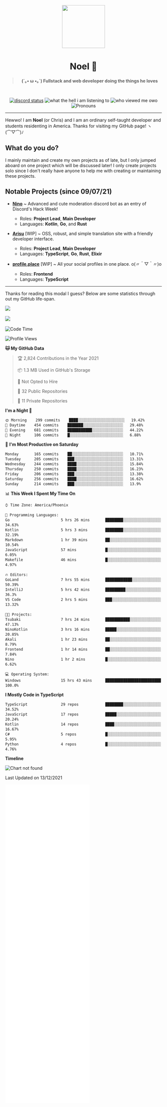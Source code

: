<div align='center'>
  <div align='center'>
    <img
      src='https://cdn.floofy.dev/art/icons/icon_cinnamonserval.png'
      width='138'
      height='138'
    />
  </div>
  <h1>Noel 🐾</h1>
  <blockquote><strong>(´｡• ω •｡`) Fullstack and web developer doing the things he loves</strong></blockquote>

  <br />

  <a href='https://discord.com/users/280158289667555328' target='_blank'><img alt="discord status" src="https://dev.discordprofiles.me/badge/status/280158289667555328" /></a>
  <img alt="what the hell i am listening to" src="https://dev.discordprofiles.me/badge/spotify/280158289667555328" />
  <img alt="who viewed me owo" src="https://komarev.com/ghpvc/?username=auguwu" />
  <img alt='Pronouns' src='https://img.shields.io/endpoint?url=https://pronoundb.org/shields/6004d014406af11e4593a013' />
</div>

<hr />

Hewwo! I am **Noel** (or Chris) and I am an ordinary self-taught developer and students residenting in America. Thanks for visiting my GitHub page! ヽ(⌒▽⌒)ﾉ

## What do you do?
I mainly maintain and create my own projects as of late, but I only jumped aboard on one project which will be discussed later! I only create projects
solo since I don't really have anyone to help me with creating or maintaining these projects.

## Notable Projects (since 09/07/21)
- [**Nino**](https://nino.sh) ~ Advanced and cute moderation discord bot as an entry of Discord's Hack Week!
  - Roles: **Project Lead**, **Main Developer**
  - Languages: **Kotlin**, **Go**, and **Rust**

- [**Arisu**](https://arisu.land) [WIP] ~ OSS, robust, and simple translation site with a friendly developer interface.
  - Roles: **Project Lead**, **Main Developer**
  - Languages: **TypeScript**, **Go**, **Rust**, **Elixir**

- [**profile.place**](https://profile.place) [WIP] ~ All your social profiles in one place. o(〃＾▽＾〃)o
  - Roles: **Frontend**
  - Languages: **TypeScript**

---

Thanks for reading this modal I guess? Below are some statistics through out my GitHub life-span.

![](https://github-readme-stats.vercel.app/api?username=auguwu&count_private=true&show_icons=true&theme=gruvbox)

![](https://github-readme-stats.vercel.app/api/top-langs/?username=auguwu&layout=compact&theme=gruvbox)

<!--START_SECTION:waka-->
![Code Time](http://img.shields.io/badge/Code%20Time-2%2C497%20hrs%204%20mins-blue)

![Profile Views](http://img.shields.io/badge/Profile%20Views-7-blue)

**🐱 My GitHub Data** 

> 🏆 2,824 Contributions in the Year 2021
 > 
> 📦 1.3 MB Used in GitHub's Storage 
 > 
> 🚫 Not Opted to Hire
 > 
> 📜 32 Public Repositories 
 > 
> 🔑 11 Private Repositories  
 > 
**I'm a Night 🦉** 

```text
🌞 Morning    299 commits    ████░░░░░░░░░░░░░░░░░░░░░   19.42% 
🌆 Daytime    454 commits    ███████░░░░░░░░░░░░░░░░░░   29.48% 
🌃 Evening    681 commits    ███████████░░░░░░░░░░░░░░   44.22% 
🌙 Night      106 commits    █░░░░░░░░░░░░░░░░░░░░░░░░   6.88%

```
📅 **I'm Most Productive on Saturday** 

```text
Monday       165 commits    ██░░░░░░░░░░░░░░░░░░░░░░░   10.71% 
Tuesday      205 commits    ███░░░░░░░░░░░░░░░░░░░░░░   13.31% 
Wednesday    244 commits    ████░░░░░░░░░░░░░░░░░░░░░   15.84% 
Thursday     250 commits    ████░░░░░░░░░░░░░░░░░░░░░   16.23% 
Friday       206 commits    ███░░░░░░░░░░░░░░░░░░░░░░   13.38% 
Saturday     256 commits    ████░░░░░░░░░░░░░░░░░░░░░   16.62% 
Sunday       214 commits    ███░░░░░░░░░░░░░░░░░░░░░░   13.9%

```


📊 **This Week I Spent My Time On** 

```text
⌚︎ Time Zone: America/Phoenix

💬 Programming Languages: 
Go                       5 hrs 26 mins       ████████░░░░░░░░░░░░░░░░░   34.63% 
Kotlin                   5 hrs 3 mins        ████████░░░░░░░░░░░░░░░░░   32.19% 
Markdown                 1 hr 39 mins        ██░░░░░░░░░░░░░░░░░░░░░░░   10.54% 
JavaScript               57 mins             █░░░░░░░░░░░░░░░░░░░░░░░░   6.05% 
Makefile                 46 mins             █░░░░░░░░░░░░░░░░░░░░░░░░   4.97%

🔥 Editors: 
GoLand                   7 hrs 55 mins       ████████████░░░░░░░░░░░░░   50.39% 
IntelliJ                 5 hrs 42 mins       █████████░░░░░░░░░░░░░░░░   36.3% 
VS Code                  2 hrs 5 mins        ███░░░░░░░░░░░░░░░░░░░░░░   13.32%

🐱‍💻 Projects: 
Tsubaki                  7 hrs 24 mins       ███████████░░░░░░░░░░░░░░   47.13% 
NinoKotlin               3 hrs 16 mins       █████░░░░░░░░░░░░░░░░░░░░   20.85% 
Akali                    1 hr 23 mins        ██░░░░░░░░░░░░░░░░░░░░░░░   8.79% 
Frontend                 1 hr 14 mins        ██░░░░░░░░░░░░░░░░░░░░░░░   7.84% 
Nino                     1 hr 2 mins         █░░░░░░░░░░░░░░░░░░░░░░░░   6.62%

💻 Operating System: 
Windows                  15 hrs 43 mins      █████████████████████████   100.0%

```

**I Mostly Code in TypeScript** 

```text
TypeScript               29 repos            ████████░░░░░░░░░░░░░░░░░   34.52% 
JavaScript               17 repos            █████░░░░░░░░░░░░░░░░░░░░   20.24% 
Kotlin                   14 repos            ████░░░░░░░░░░░░░░░░░░░░░   16.67% 
C#                       5 repos             █░░░░░░░░░░░░░░░░░░░░░░░░   5.95% 
Python                   4 repos             █░░░░░░░░░░░░░░░░░░░░░░░░   4.76%

```


**Timeline**

![Chart not found](https://raw.githubusercontent.com/auguwu/auguwu/master/charts/bar_graph.png) 


 Last Updated on 13/12/2021
<!--END_SECTION:waka-->

![](./github-metrics.svg)
